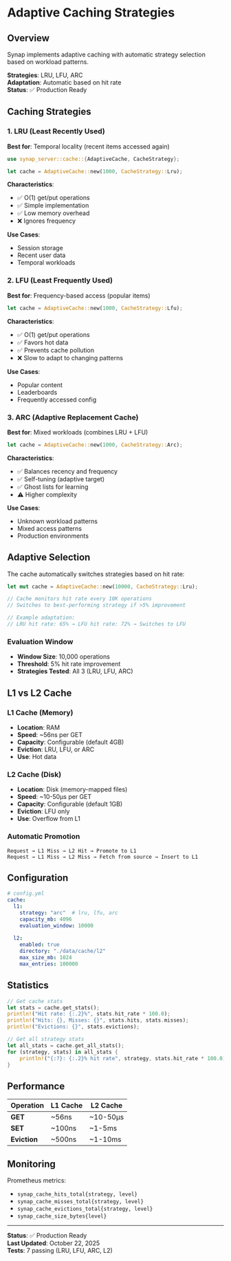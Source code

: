 # Adaptive Caching Strategies

## Overview

Synap implements adaptive caching with automatic strategy selection based on workload patterns.

**Strategies**: LRU, LFU, ARC  
**Adaptation**: Automatic based on hit rate  
**Status**: ✅ Production Ready

## Caching Strategies

### 1. LRU (Least Recently Used)

**Best for**: Temporal locality (recent items accessed again)

```rust
use synap_server::cache::{AdaptiveCache, CacheStrategy};

let cache = AdaptiveCache::new(1000, CacheStrategy::Lru);
```

**Characteristics**:
- ✅ O(1) get/put operations
- ✅ Simple implementation
- ✅ Low memory overhead
- ❌ Ignores frequency

**Use Cases**:
- Session storage
- Recent user data
- Temporal workloads

### 2. LFU (Least Frequently Used)

**Best for**: Frequency-based access (popular items)

```rust
let cache = AdaptiveCache::new(1000, CacheStrategy::Lfu);
```

**Characteristics**:
- ✅ O(1) get/put operations
- ✅ Favors hot data
- ✅ Prevents cache pollution
- ❌ Slow to adapt to changing patterns

**Use Cases**:
- Popular content
- Leaderboards
- Frequently accessed config

### 3. ARC (Adaptive Replacement Cache)

**Best for**: Mixed workloads (combines LRU + LFU)

```rust
let cache = AdaptiveCache::new(1000, CacheStrategy::Arc);
```

**Characteristics**:
- ✅ Balances recency and frequency
- ✅ Self-tuning (adaptive target)
- ✅ Ghost lists for learning
- ⚠️ Higher complexity

**Use Cases**:
- Unknown workload patterns
- Mixed access patterns
- Production environments

## Adaptive Selection

The cache automatically switches strategies based on hit rate:

```rust
let mut cache = AdaptiveCache::new(10000, CacheStrategy::Lru);

// Cache monitors hit rate every 10K operations
// Switches to best-performing strategy if >5% improvement

// Example adaptation:
// LRU hit rate: 65% → LFU hit rate: 72% → Switches to LFU
```

### Evaluation Window

- **Window Size**: 10,000 operations
- **Threshold**: 5% hit rate improvement
- **Strategies Tested**: All 3 (LRU, LFU, ARC)

## L1 vs L2 Cache

### L1 Cache (Memory)

- **Location**: RAM
- **Speed**: ~56ns per GET
- **Capacity**: Configurable (default 4GB)
- **Eviction**: LRU, LFU, or ARC
- **Use**: Hot data

### L2 Cache (Disk)

- **Location**: Disk (memory-mapped files)
- **Speed**: ~10-50µs per GET
- **Capacity**: Configurable (default 1GB)
- **Eviction**: LFU only
- **Use**: Overflow from L1

### Automatic Promotion

```
Request → L1 Miss → L2 Hit → Promote to L1
Request → L1 Miss → L2 Miss → Fetch from source → Insert to L1
```

## Configuration

```yaml
# config.yml
cache:
  l1:
    strategy: "arc"  # lru, lfu, arc
    capacity_mb: 4096
    evaluation_window: 10000
  
  l2:
    enabled: true
    directory: "./data/cache/l2"
    max_size_mb: 1024
    max_entries: 100000
```

## Statistics

```rust
// Get cache stats
let stats = cache.get_stats();
println!("Hit rate: {:.2}%", stats.hit_rate * 100.0);
println!("Hits: {}, Misses: {}", stats.hits, stats.misses);
println!("Evictions: {}", stats.evictions);

// Get all strategy stats
let all_stats = cache.get_all_stats();
for (strategy, stats) in all_stats {
    println!("{:?}: {:.2}% hit rate", strategy, stats.hit_rate * 100.0);
}
```

## Performance

| Operation | L1 Cache | L2 Cache |
|-----------|----------|----------|
| **GET** | ~56ns | ~10-50µs |
| **SET** | ~100ns | ~1-5ms |
| **Eviction** | ~500ns | ~1-10ms |

## Monitoring

Prometheus metrics:
- `synap_cache_hits_total{strategy, level}`
- `synap_cache_misses_total{strategy, level}`
- `synap_cache_evictions_total{strategy, level}`
- `synap_cache_size_bytes{level}`

---

**Status**: ✅ Production Ready  
**Last Updated**: October 22, 2025  
**Tests**: 7 passing (LRU, LFU, ARC, L2)


